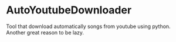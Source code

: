 # AutoYoutubeDownloader
Tool that download automatically songs from youtube using python. Another great reason to be lazy. 
